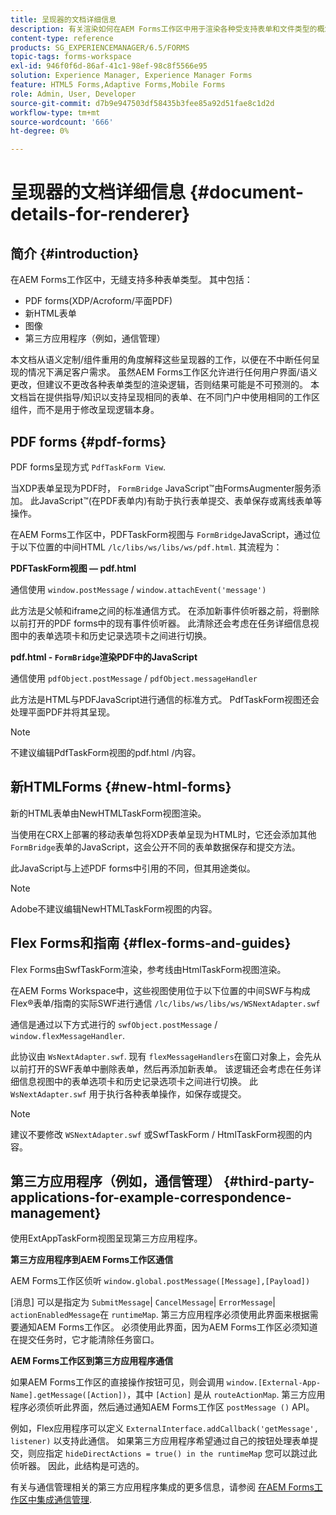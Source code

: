 ```yaml
---
title: 呈现器的文档详细信息
description: 有关渲染如何在AEM Forms工作区中用于渲染各种受支持表单和文件类型的概念信息。
content-type: reference
products: SG_EXPERIENCEMANAGER/6.5/FORMS
topic-tags: forms-workspace
exl-id: 946f0f6d-86af-41c1-98ef-98c8f5566e95
solution: Experience Manager, Experience Manager Forms
feature: HTML5 Forms,Adaptive Forms,Mobile Forms
role: Admin, User, Developer
source-git-commit: d7b9e947503df58435b3fee85a92d51fae8c1d2d
workflow-type: tm+mt
source-wordcount: '666'
ht-degree: 0%

---
```


# 呈现器的文档详细信息 {#document-details-for-renderer}

## 简介 {#introduction}

在AEM Forms工作区中，无缝支持多种表单类型。 其中包括：

* PDF forms(XDP/Acroform/平面PDF)
* 新HTML表单
* 图像
* 第三方应用程序（例如，通信管理）

本文档从语义定制/组件重用的角度解释这些呈现器的工作，以便在不中断任何呈现的情况下满足客户需求。 虽然AEM Forms工作区允许进行任何用户界面/语义更改，但建议不更改各种表单类型的渲染逻辑，否则结果可能是不可预测的。 本文档旨在提供指导/知识以支持呈现相同的表单、在不同门户中使用相同的工作区组件，而不是用于修改呈现逻辑本身。

## PDF forms {#pdf-forms}

PDF forms呈现方式 `PdfTaskForm View`.

当XDP表单呈现为PDF时， `FormBridge` JavaScript™由FormsAugmenter服务添加。 此JavaScript™(在PDF表单内)有助于执行表单提交、表单保存或离线表单等操作。

在AEM Forms工作区中，PDFTaskForm视图与 `FormBridge`JavaScript，通过位于以下位置的中间HTML `/lc/libs/ws/libs/ws/pdf.html`. 其流程为：

**PDFTaskForm视图 — pdf.html**

通信使用 `window.postMessage` / `window.attachEvent('message')`

此方法是父帧和iframe之间的标准通信方式。 在添加新事件侦听器之前，将删除以前打开的PDF forms中的现有事件侦听器。 此清除还会考虑在任务详细信息视图中的表单选项卡和历史记录选项卡之间进行切换。

**pdf.html - `FormBridge`渲染PDF中的JavaScript**

通信使用 `pdfObject.postMessage` / `pdfObject.messageHandler`

此方法是HTML与PDFJavaScript进行通信的标准方式。 PdfTaskForm视图还会处理平面PDF并将其呈现。

>[!NOTE]
>
>不建议编辑PdfTaskForm视图的pdf.html /内容。

## 新HTMLForms {#new-html-forms}

新的HTML表单由NewHTMLTaskForm视图渲染。

当使用在CRX上部署的移动表单包将XDP表单呈现为HTML时，它还会添加其他 `FormBridge`表单的JavaScript，这会公开不同的表单数据保存和提交方法。

此JavaScript与上述PDF forms中引用的不同，但其用途类似。

>[!NOTE]
>
>Adobe不建议编辑NewHTMLTaskForm视图的内容。

## Flex Forms和指南 {#flex-forms-and-guides}

Flex Forms由SwfTaskForm渲染，参考线由HtmlTaskForm视图渲染。

在AEM Forms Workspace中，这些视图使用位于以下位置的中间SWF与构成Flex®表单/指南的实际SWF进行通信 `/lc/libs/ws/libs/ws/WSNextAdapter.swf`

通信是通过以下方式进行的 `swfObject.postMessage` / `window.flexMessageHandler`.

此协议由 `WsNextAdapter.swf`. 现有 `flexMessageHandlers`在窗口对象上，会先从以前打开的SWF表单中删除表单，然后再添加新表单。 该逻辑还会考虑在任务详细信息视图中的表单选项卡和历史记录选项卡之间进行切换。 此 `WsNextAdapter.swf` 用于执行各种表单操作，如保存或提交。

>[!NOTE]
>
>建议不要修改 `WSNextAdapter.swf` 或SwfTaskForm / HtmlTaskForm视图的内容。

## 第三方应用程序（例如，通信管理） {#third-party-applications-for-example-correspondence-management}

使用ExtAppTaskForm视图呈现第三方应用程序。

**第三方应用程序到AEM Forms工作区通信**

AEM Forms工作区侦听 `window.global.postMessage([Message],[Payload])`

[消息] 可以是指定为 `SubmitMessage`| `CancelMessage`| `ErrorMessage`| `actionEnabledMessage`在 `runtimeMap`. 第三方应用程序必须使用此界面来根据需要通知AEM Forms工作区。 必须使用此界面，因为AEM Forms工作区必须知道在提交任务时，它才能清除任务窗口。

**AEM Forms工作区到第三方应用程序通信**

如果AEM Forms工作区的直接操作按钮可见，则会调用 `window.[External-App-Name].getMessage([Action])`，其中 `[Action]` 是从 `routeActionMap`. 第三方应用程序必须侦听此界面，然后通过通知AEM Forms工作区 `postMessage ()` API。

例如，Flex应用程序可以定义 `ExternalInterface.addCallback('getMessage', listener)` 以支持此通信。 如果第三方应用程序希望通过自己的按钮处理表单提交，则应指定 `hideDirectActions = true() in the runtimeMap` 您可以跳过此侦听器。 因此，此结构是可选的。

有关与通信管理相关的第三方应用程序集成的更多信息，请参阅 [在AEM Forms工作区中集成通信管理](/help/forms/using/integrating-correspondence-management-html-workspace.md).

